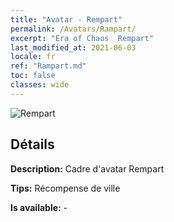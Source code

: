 ```yaml
---
title: "Avatar - Rempart"
permalink: /Avatars/Rampart/
excerpt: "Era of Chaos  Rempart"
last_modified_at: 2021-06-03
locale: fr
ref: "Rampart.md"
toc: false
classes: wide
---
```

 ![Rempart](/images/a/avatarFrame_12.png)

## Détails

 **Description:** Cadre d'avatar Rempart 

 **Tips:** Récompense de ville 

 **Is available:**  - 

